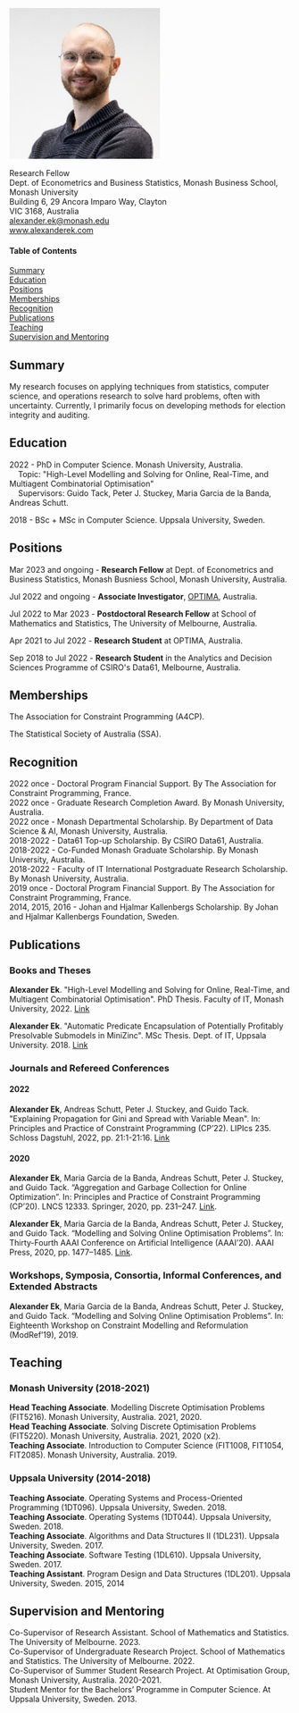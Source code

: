 ![me](./alexanderek.jpg)

Research Fellow\
Dept. of Econometrics and Business Statistics, Monash Business School, Monash University\
Building 6, 29 Ancora Imparo Way, Clayton\
VIC 3168, Australia\
alexander.ek@monash.edu\
www.alexanderek.com

#### Table of Contents

[Summary](#summary)\
[Education](#education)\
[Positions](#positions)\
[Memberships](#memberships)\
[Recognition](#recognition)\
[Publications](#publications)\
[Teaching](#teaching)\
[Supervision and Mentoring](#supervision-and-mentoring)


## Summary

My research focuses on applying techniques from statistics, computer science, and operations research to solve hard problems, often with uncertainty. Currently, I primarily focus on developing methods for election integrity and auditing.


## Education

2022 - PhD in Computer Science. Monash University, Australia.\
&nbsp;&nbsp;&nbsp;&nbsp;Topic: "High-Level Modelling and Solving for Online, Real-Time, and Multiagent Combinatorial Optimisation"\
&nbsp;&nbsp;&nbsp;&nbsp;Supervisors: Guido Tack, Peter J. Stuckey, Maria Garcia de la Banda, Andreas Schutt.

2018 - BSc + MSc in Computer Science. Uppsala University, Sweden.


## Positions

Mar 2023 and ongoing - **Research Fellow** at Dept. of Econometrics and Business Statistics, Monash Busniess School, Monash University, Australia.

Jul 2022 and ongoing - **Associate Investigator**, [OPTIMA](https://optima.org.au/), Australia.

Jul 2022 to Mar 2023 - **Postdoctoral Research Fellow** at School of Mathematics and Statistics, The University of Melbourne, Australia.

Apr 2021 to Jul 2022 - **Research Student** at OPTIMA, Australia.

Sep 2018 to Jul 2022 - **Research Student** in the Analytics and Decision Sciences Programme of CSIRO's Data61, Melbourne, Australia.


## Memberships

The Association for Constraint Programming (A4CP).

The Statistical Society of Australia (SSA).

## Recognition

2022 once - Doctoral Program Financial Support. By The Association for Constraint Programming, France.\
2022 once - Graduate Research Completion Award. By Monash University, Australia.\
2022 once - Monash Departmental Scholarship. By Department of Data Science & AI, Monash University, Australia.\
2018-2022 - Data61 Top-up Scholarship. By CSIRO Data61, Australia.\
2018-2022 - Co-Funded Monash Graduate Scholarship. By Monash University, Australia.\
2018-2022 - Faculty of IT International Postgraduate Research Scholarship. By Monash University, Australia.\
2019 once - Doctoral Program Financial Support. By The Association for Constraint Programming, France.\
2014, 2015, 2016 - Johan and Hjalmar Kallenbergs Scholarship. By Johan and Hjalmar Kallenbergs Foundation, Sweden.

## Publications

### Books and Theses

**Alexander Ek**.
"High-Level Modelling and Solving for Online, Real-Time, and Multiagent Combinatorial Optimisation".
PhD Thesis. Faculty of IT, Monash University, 2022.
[Link](https://doi.org/10.26180/21588144.v1)

**Alexander Ek**.
"Automatic Predicate Encapsulation of Potentially Profitably Presolvable Submodels in MiniZinc".
MSc Thesis. Dept. of IT, Uppsala University. 2018.
[Link](http://urn.kb.se/resolve?urn=urn:nbn:se:uu:diva-351965)

### Journals and Refereed Conferences

#### 2022

**Alexander Ek**, Andreas Schutt, Peter J. Stuckey, and Guido Tack.
"Explaining Propagation for Gini and Spread with Variable Mean".
In: Principles and Practice of Constraint Programming (CP’22). LIPIcs 235. Schloss Dagstuhl, 2022, pp. 21:1-21:16.
[Link](https://doi.org/10.4230/LIPIcs.CP.2022.21)

#### 2020

**Alexander Ek**, Maria Garcia de la Banda, Andreas Schutt, Peter J. Stuckey, and Guido Tack.
“Aggregation and Garbage Collection for Online Optimization”.
In: Principles and Practice of Constraint Programming (CP’20). LNCS 12333. Springer, 2020, pp. 231–247.
[Link](https://doi.org/10.1007/978-3-030-58475-7_14).

**Alexander Ek**, Maria Garcia de la Banda, Andreas Schutt, Peter J. Stuckey, and Guido Tack.
“Modelling and Solving Online Optimisation Problems”.
In: Thirty-Fourth AAAI Conference on Artificial Intelligence (AAAI’20). AAAI Press, 2020, pp. 1477–1485.
[Link](https://doi.org/10.1609/aaai.v34i02.5506).

### Workshops, Symposia, Consortia, Informal Conferences, and Extended Abstracts

**Alexander Ek**, Maria Garcia de la Banda, Andreas Schutt, Peter J. Stuckey, and Guido Tack.
“Modelling and Solving Online Optimisation Problems”.
In: Eighteenth Workshop on Constraint Modelling and Reformulation (ModRef’19), 2019.

## Teaching

### Monash University (2018-2021)

**Head Teaching Associate**. Modelling Discrete Optimisation Problems (FIT5216). Monash University, Australia. 2021, 2020.\
**Head Teaching Associate**. Solving Discrete Optimisation Problems (FIT5220). Monash University, Australia. 2021, 2020 (x2).\
**Teaching Associate**. Introduction to Computer Science (FIT1008, FIT1054, FIT2085). Monash University, Australia. 2019.

### Uppsala University (2014-2018)

**Teaching Associate**. Operating Systems and Process-Oriented Programming (1DT096). Uppsala University, Sweden. 2018.\
**Teaching Associate**. Operating Systems (1DT044). Uppsala University, Sweden. 2018.\
**Teaching Associate**. Algorithms and Data Structures II (1DL231). Uppsala University, Sweden. 2017.\
**Teaching Associate**. Software Testing (1DL610). Uppsala University, Sweden. 2017.\
**Teaching Assistant**. Program Design and Data Structures (1DL201). Uppsala University, Sweden. 2015, 2014


## Supervision and Mentoring

Co-Supervisor of Research Assistant. School of Mathematics and Statistics. The University of Melbourne. 2023.\
Co-Supervisor of Undergraduate Research Project. School of Mathematics and Statistics. The University of Melbourne. 2022.\
Co-Supervisor of Summer Student Research Project. At Optimisation Group, Monash University, Australia. 2020-2021.\
Student Mentor for the Bachelors’ Programme in Computer Science. At Uppsala University, Sweden. 2013.
